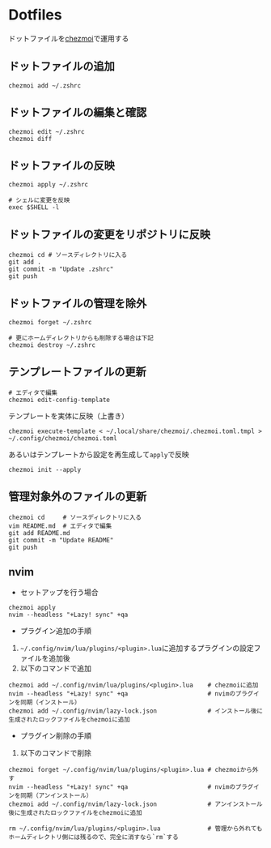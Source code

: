 # Dotfiles
ドットファイルを[chezmoi](https://www.chezmoi.io/)で運用する

## ドットファイルの追加
``` shell
chezmoi add ~/.zshrc
```

## ドットファイルの編集と確認
``` shell
chezmoi edit ~/.zshrc
chezmoi diff
```

## ドットファイルの反映
``` shell
chezmoi apply ~/.zshrc

# シェルに変更を反映
exec $SHELL -l
```

## ドットファイルの変更をリポジトリに反映
``` shell
chezmoi cd # ソースディレクトリに入る
git add .
git commit -m "Update .zshrc"
git push
```

## ドットファイルの管理を除外
``` shell
chezmoi forget ~/.zshrc

# 更にホームディレクトリからも削除する場合は下記
chezmoi destroy ~/.zshrc
```

## テンプレートファイルの更新
``` shell
# エディタで編集
chezmoi edit-config-template
```
テンプレートを実体に反映（上書き）
```
chezmoi execute-template < ~/.local/share/chezmoi/.chezmoi.toml.tmpl > ~/.config/chezmoi/chezmoi.toml
```
あるいはテンプレートから設定を再生成して`apply`で反映
```
chezmoi init --apply
```

## 管理対象外のファイルの更新
``` shell
chezmoi cd     # ソースディレクトリに入る
vim README.md  # エディタで編集
git add README.md
git commit -m "Update README"
git push
```

## nvim
- セットアップを行う場合
``` shell
chezmoi apply
nvim --headless "+Lazy! sync" +qa
```

- プラグイン追加の手順
1. `~/.config/nvim/lua/plugins/<plugin>.lua`に追加するプラグインの設定ファイルを追加後
2. 以下のコマンドで追加
``` shell
chezmoi add ~/.config/nvim/lua/plugins/<plugin>.lua    # chezmoiに追加
nvim --headless "+Lazy! sync" +qa                      # nvimのプラグインを同期（インストール）
chezmoi add ~/.config/nvim/lazy-lock.json              # インストール後に生成されたロックファイルをchezmoiに追加
```

- プラグイン削除の手順
1. 以下のコマンドで削除
``` shell
chezmoi forget ~/.config/nvim/lua/plugins/<plugin>.lua # chezmoiから外す
nvim --headless "+Lazy! sync" +qa                      # nvimのプラグインを同期（アンインストール）
chezmoi add ~/.config/nvim/lazy-lock.json              # アンインストール後に生成されたロックファイルをchezmoiに追加

rm ~/.config/nvim/lua/plugins/<plugin>.lua             # 管理から外れてもホームディレクトリ側には残るので、完全に消すなら`rm`する
```

